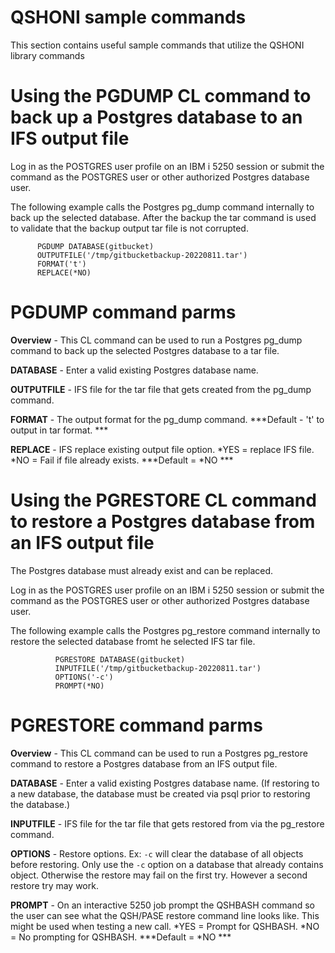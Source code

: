 # QSHONI sample commands

This section contains useful sample commands that utilize the QSHONI library commands

# Using the PGDUMP CL command to back up a Postgres database to an IFS output file

Log in as the POSTGRES user profile on an IBM i 5250 session or submit the command as the POSTGRES user or other authorized Postgres database user.

The following example calls the Postgres pg_dump command internally to back up the selected database. After the backup the tar command is used to validate that the backup output tar file is not corrupted.

```
      PGDUMP DATABASE(gitbucket) 
      OUTPUTFILE('/tmp/gitbucketbackup-20220811.tar')    
      FORMAT('t')
      REPLACE(*NO)
```

# PGDUMP command parms

**Overview** - This CL command can be used to run a Postgres pg_dump command to back up the selected Postgres database to a tar file.

**DATABASE** - Enter a valid existing Postgres database name. 

**OUTPUTFILE** - IFS file for the tar file that gets created from the pg_dump command.

**FORMAT** - The output format for the pg_dump command. ***Default - 't' to output in tar format. ***

**REPLACE** - IFS replace existing output file option. *YES = replace IFS file. *NO = Fail if file already exists. ***Default = *NO ***


# Using the PGRESTORE CL command to restore a Postgres database from an IFS output file

The Postgres database must already exist and can be replaced. 

Log in as the POSTGRES user profile on an IBM i 5250 session or submit the command as the POSTGRES user or other authorized Postgres database user.

The following example calls the Postgres pg_restore command internally to restore the selected database fromt he selected IFS tar file.

```
          PGRESTORE DATABASE(gitbucket)   
          INPUTFILE('/tmp/gitbucketbackup-20220811.tar')    
          OPTIONS('-c')         
          PROMPT(*NO)
```

# PGRESTORE command parms

**Overview** - This CL command can be used to run a Postgres pg_restore command to restore a Postgres database from an IFS output file.

**DATABASE** - Enter a valid existing Postgres database name. (If restoring to a new database, the database must be created via psql prior to restoring the database.)

**INPUTFILE** - IFS file for the tar file that gets restored from via the pg_restore command.

**OPTIONS** - Restore options. Ex: ```-c``` will clear the database of all objects before restoring. Only use the ```-c``` option on a database that already contains object. Otherwise the restore may fail on the first try. However a second restore try may work. 

**PROMPT** - On an interactive 5250 job prompt the QSHBASH command so the user can see what the QSH/PASE restore command line looks like. This might be used when testing a new call. *YES = Prompt for QSHBASH. *NO = No prompting for QSHBASH. ***Default = *NO ***
